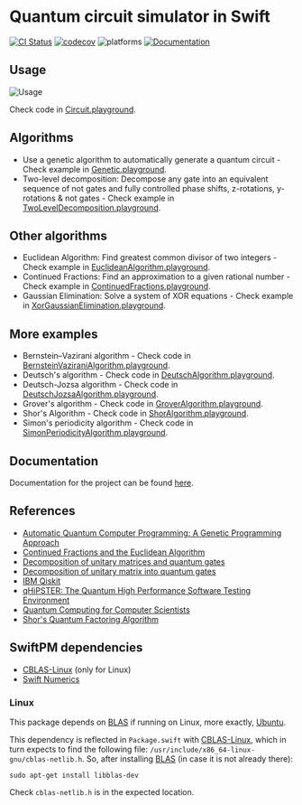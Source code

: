 # Quantum circuit simulator in Swift

[![CI Status](https://github.com/indisoluble/SwiftQuantumComputing/workflows/build/badge.svg?branch=master)](https://github.com/indisoluble/SwiftQuantumComputing/actions?query=branch%3Amaster)
[![codecov](https://codecov.io/gh/indisoluble/SwiftQuantumComputing/branch/master/graph/badge.svg)](https://codecov.io/gh/indisoluble/SwiftQuantumComputing)
![platforms](https://img.shields.io/badge/platform-iOS%20%7C%20macOS%20%7C%20Linux-lightgrey.svg)
[![Documentation](https://indisoluble.github.io/SwiftQuantumComputing/badge.svg)](https://indisoluble.github.io/SwiftQuantumComputing)

## Usage

![Usage](https://raw.githubusercontent.com/indisoluble/SwiftQuantumComputing/master/Images/Usage.jpg)

Check code in [Circuit.playground](https://github.com/indisoluble/SwiftQuantumComputing/tree/master/Playground/Usage/Circuit.playground/Contents.swift).

## Algorithms

* Use a genetic algorithm to automatically generate a quantum circuit - Check example in [Genetic.playground](https://github.com/indisoluble/SwiftQuantumComputing/tree/master/Playground/Usage/Genetic.playground/Contents.swift).
* Two-level decomposition: Decompose any gate into an equivalent sequence of not gates and fully controlled phase shifts, z-rotations, y-rotations & not gates - Check example in [TwoLevelDecomposition.playground](https://github.com/indisoluble/SwiftQuantumComputing/tree/master/Playground/Usage/TwoLevelDecomposition.playground/Contents.swift).

## Other algorithms

* Euclidean Algorithm: Find greatest common divisor of two integers - Check example in [EuclideanAlgorithm.playground](https://github.com/indisoluble/SwiftQuantumComputing/tree/master/Playground/Usage/EuclideanAlgorithm.playground/Contents.swift).
* Continued Fractions: Find an approximation to a given rational number - Check example in [ContinuedFractions.playground](https://github.com/indisoluble/SwiftQuantumComputing/tree/master/Playground/Usage/ContinuedFractions.playground/Contents.swift).
* Gaussian Elimination: Solve a system of XOR equations - Check example in [XorGaussianElimination.playground](https://github.com/indisoluble/SwiftQuantumComputing/tree/master/Playground/Usage/XorGaussianElimination.playground/Contents.swift).

## More examples

* Bernstein–Vazirani algorithm - Check code in [BernsteinVaziraniAlgorithm.playground](https://github.com/indisoluble/SwiftQuantumComputing/tree/master/Playground/Example/BernsteinVaziraniAlgorithm.playground/Contents.swift).
* Deutsch's algorithm - Check code in [DeutschAlgorithm.playground](https://github.com/indisoluble/SwiftQuantumComputing/tree/master/Playground/Example/DeutschAlgorithm.playground/Contents.swift).
* Deutsch-Jozsa algorithm - Check code in [DeutschJozsaAlgorithm.playground](https://github.com/indisoluble/SwiftQuantumComputing/tree/master/Playground/Example/DeutschJozsaAlgorithm.playground/Contents.swift).
* Grover's algorithm - Check code in [GroverAlgorithm.playground](https://github.com/indisoluble/SwiftQuantumComputing/tree/master/Playground/Example/GroverAlgorithm.playground/Contents.swift).
* Shor's Algorithm - Check code in [ShorAlgorithm.playground](https://github.com/indisoluble/SwiftQuantumComputing/tree/master/Playground/Example/ShorAlgorithm.playground/Contents.swift).
* Simon's periodicity algorithm - Check code in [SimonPeriodicityAlgorithm.playground](https://github.com/indisoluble/SwiftQuantumComputing/tree/master/Playground/Example/SimonPeriodicityAlgorithm.playground/Contents.swift).

## Documentation

Documentation for the project can be found [here](https://indisoluble.github.io/SwiftQuantumComputing).

## References

* [Automatic Quantum Computer Programming: A Genetic Programming Approach](https://www.amazon.com/Automatic-Quantum-Computer-Programming-Approach/dp/038736496X)
* [Continued Fractions and the Euclidean Algorithm](https://www.math.u-bordeaux.fr/~pjaming/M1/exposes/MA2.pdf)
* [Decomposition of unitary matrices and quantum gates](https://arxiv.org/abs/1210.7366)
* [Decomposition of unitary matrix into quantum gates](https://github.com/fedimser/quantum_decomp/blob/master/res/Fedoriaka2019Decomposition.pdf)
* [IBM Qiskit](https://github.com/Qiskit/qiskit-terra)
* [qHiPSTER: The Quantum High Performance Software Testing Environment](https://arxiv.org/abs/1601.07195)
* [Quantum Computing for Computer Scientists](https://www.amazon.com/Quantum-Computing-Computer-Scientists-Yanofsky/dp/0521879965)
* [Shor's Quantum Factoring Algorithm](https://arxiv.org/abs/quant-ph/0010034)

## SwiftPM dependencies

* [CBLAS-Linux](https://github.com/indisoluble/CBLAS-Linux) (only for Linux)
* [Swift Numerics](https://github.com/apple/swift-numerics)

### Linux

This package depends on [BLAS](http://www.netlib.org/blas/) if running on Linux, more exactly, [Ubuntu](https://www.ubuntu.com).

This dependency is reflected in `Package.swift` with [CBLAS-Linux](https://github.com/indisoluble/CBLAS-Linux), which in turn expects to find the following file: `/usr/include/x86_64-linux-gnu/cblas-netlib.h`. So, after installing [BLAS](http://www.netlib.org/blas/) (in case it is not already there):

```
sudo apt-get install libblas-dev
```

Check `cblas-netlib.h` is in the expected location.
